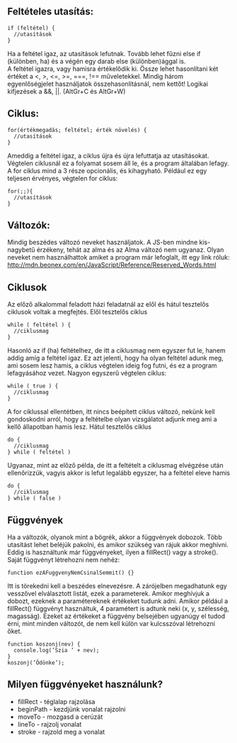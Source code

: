 ## Feltételes utasítás:

```
if (feltétel) {
  //utasítások
}
```

Ha a feltétel igaz, az utasítások lefutnak. Tovább lehet fűzni else if (különben, ha) és a végén egy darab else (különben)ággal is.  
A feltétel igazra, vagy hamisra értékelődik ki. Össze lehet hasonlítani két értéket a <, >, <=, >=, ===, !== műveletekkel. Mindig három egyenlőségjelet használjatok összehasonlításnál, nem kettőt!
Logikai kifjezések a &&, ||. (AltGr+C és AltGr+W)

## Ciklus:

```
for(értékmegadás; feltétel; érték növelés) {
  //utasítások
}
```

Ameddig a feltétel igaz, a ciklus újra és újra lefuttatja az utasításokat. Végtelen ciklusnál ez a folyamat sosem áll le, és a program általában lefagy. A for ciklus mind a 3 része opcionális, és kihagyható. Például ez egy teljesen érvényes, végtelen for ciklus:

```
for(;;){
  //utasítások
}
```

## Változók:

Mindig beszédes változó neveket használjatok. A JS-ben mindne kis-nagybetű érzékeny, tehát az alma és az Alma változó nem ugyanaz. Olyan neveket nem használhattok amiket a program már lefoglalt, itt egy link róluk: http://mdn.beonex.com/en/JavaScript/Reference/Reserved_Words.html

## Ciklusok

Az előző alkalommal feladott házi feladatnál az elől és hátul tesztelős ciklusok voltak a megfejtés.
Elől tesztelős ciklus

```
while ( feltétel ) {
  //ciklusmag
}
```

Hasonló az if (ha) feltételhez, de itt a ciklusmag nem egyszer fut le, hanem addig amíg a feltétel igaz. Ez azt jelenti, hogy ha olyan feltétel adunk meg, ami sosem lesz hamis, a ciklus végtelen ideig fog futni, és ez a program lefagyásához vezet.
Nagyon egyszerű végtelen ciklus:

```
while ( true ) {
  //ciklusmag
}
```

A for ciklussal ellentétben, itt nincs beépített ciklus változó, nekünk kell gondoskodni arról, hogy a feltételbe olyan vizsgálatot adjunk meg ami a kellő állapotban hamis lesz.
Hátul tesztelős ciklus

```
do {
  //ciklusmag
} while ( feltétel )
```

Ugyanaz, mint az előző példa, de itt a feltételt a ciklusmag elvégzése után ellenőrizzük, vagyis akkor is lefut legalább egyszer, ha a feltétel eleve hamis

```
do {
  //ciklusmag
} while ( false )
```

## Függvények

Ha a változók, olyanok mint a bögrék, akkor a függvények dobozok. Több utasítást lehet beléjük pakolni, és amikor szükség van rájuk akkor meghívni. Eddig is használtunk már függvényeket, ilyen a fillRect() vagy a stroke().
Saját függvényt létrehozni nem nehéz:

```
function ezAFuggvenyNemCsinalSemmit() {}
```

Itt is törekedni kell a beszédes elnevezésre. A zárójelben megadhatunk egy vesszővel elválasztott listát, ezek a parameterek. Amikor meghívjuk a dobozt, ezeknek a paramétereknek értékeket tudunk adni. Amikor például a fillRect() függvényt használtuk, 4 paramétert is adtunk neki (x, y, szélesség, magasság). Ezeket az értékeket a függvény belsejében ugyanúgy el tudod érni, mint minden változót, de nem kell külön var kulcsszóval létrehozni őket.

```
function koszonj(nev) {
  console.log(’Szia ’ + nev);
}
koszonj(’Ödönke’);
```

## Milyen függvényeket használunk?

* fillRect - téglalap rajzolása
* beginPath - kezdjünk vonalat rajzolni
* moveTo - mozgasd a cerúzát
* lineTo - rajzolj vonalat
* stroke - rajzold meg a vonalat
